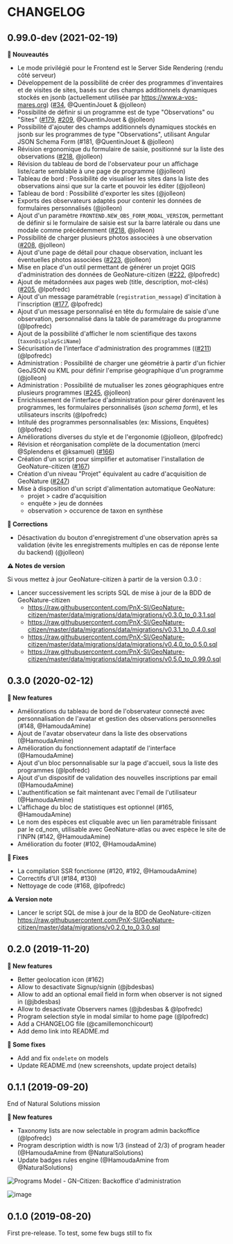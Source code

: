 CHANGELOG
=========

0.99.0-dev (2021-02-19)
-----------------------

**🚀 Nouveautés**

* Le mode privilégié pour le Frontend est le Server Side Rendering (rendu côté serveur)
* Développement de la possibilité de créer des programmes d'inventaires et de visites de sites, basés sur des champs additionnels dynamiques stockés en jsonb (actuellement utilisée par https://www.a-vos-mares.org) ([#34](https://github.com/PnX-SI/GeoNature-citizen/issues/34), @QuentinJouet & @jolleon)
* Possibilité de définir si un programme est de type "Observations" ou "Sites" ([#179](https://github.com/PnX-SI/GeoNature-citizen/issues/179), [#209](https://github.com/PnX-SI/GeoNature-citizen/issues/209), @QuentinJouet & @jolleon)
* Possibilité d'ajouter des champs additionnels dynamiques stockés en jsonb sur les programmes de type "Observations", utilisant Angular JSON Schema Form (#181, @QuentinJouet & @jolleon)
* Révision ergonomique du formulaire de saisie, positionné sur la liste des observations ([#218](https://github.com/PnX-SI/GeoNature-citizen/issues/218), @jolleon)
* Révision du tableau de bord de l'observateur pour un affichage liste/carte semblable à une page de programme (@jolleon)
* Tableau de bord : Possibilité de visualiser les sites dans la liste des observations ainsi que sur la carte et pouvoir les éditer (@jolleon)
* Tableau de bord : Possibilité d'exporter les sites (@jolleon)
* Exports des observateurs adaptés pour contenir les données de formulaires personnalisés (@jolleon)
* Ajout d'un paramètre ``FRONTEND.NEW_OBS_FORM_MODAL_VERSION``, permettant de définir si le formulaire de saisie est sur la barre latérale ou dans une modale comme précédemment ([#218](https://github.com/PnX-SI/GeoNature-citizen/issues/218), @jolleon)
* Possibilité de charger plusieurs photos associées à une observation ([#208](https://github.com/PnX-SI/GeoNature-citizen/issues/208), @jolleon)
* Ajout d'une page de détail pour chaque observation, incluant les éventuelles photos associées ([#223](https://github.com/PnX-SI/GeoNature-citizen/issues/223), @jolleon)
* Mise en place d'un outil permettant de générer un projet QGIS d'administration des données de GeoNature-citizen ([#222](https://github.com/PnX-SI/GeoNature-citizen/issues/222), @lpofredc)
* Ajout de métadonnées aux pages web (title, description, mot-clés) ([#205](https://github.com/PnX-SI/GeoNature-citizen/issues/205), @lpofredc)
* Ajout d'un message paramétrable (``registration_message``) d'incitation à l'inscription ([#177](https://github.com/PnX-SI/GeoNature-citizen/issues/177), @lpofredc)
* Ajout d'un message personnalisé en tête du formulaire de saisie d'une observation, personnalisé dans la table de paramétrage du programme (@lpofredc)
* Ajout de la possibilité d'afficher le nom scientifique des taxons (``taxonDisplaySciName``)
* Sécurisation de l'interface d'administration des programmes (([#211](https://github.com/PnX-SI/GeoNature-citizen/issues/211)) (@lpofredc)
* Administration : Possibilité de charger une géométrie à partir d'un fichier GeoJSON ou KML pour définir l'emprise géographique d'un programme (@jolleon)
* Administration : Possibilité de mutualiser les zones géographiques entre plusieurs programmes ([#245](https://github.com/PnX-SI/GeoNature-citizen/issues/245), @jolleon)
* Enrichissement de l'interface d'administration pour gérer dorénavent les programmes, les formulaires personnalisés (*json schema form*), et les utilisateurs inscrits (@lpofredc)
* Intitulé des programmes personnalisables (ex: Missions, Enquêtes) (@lpofredc)
* Améliorations diverses du style et de l'ergonomie (@jolleon, @lpofredc)
* Révision et réorganisation complète de la documentation (merci @Splendens et @ksamuel) ([#166](https://github.com/PnX-SI/GeoNature-citizen/issues/166))
* Création d'un script pour simplifier et automatiser l'installation de GeoNature-citizen ([#167](https://github.com/PnX-SI/GeoNature-citizen/issues/167))
* Création d'un niveau "Projet" équivalent au cadre d'acquisition de GeoNature ([#247](https://github.com/PnX-SI/GeoNature-citizen/issues/247))
* Mise à disposition d'un script d'alimentation automatique GeoNature:
    * projet > cadre d'acquisition
    * enquête > jeu de données
    * observation > occurence de taxon en synthèse

**🐛 Corrections**

* Désactivation du bouton d'enregistrement d'une observation après sa validation (évite les enregistrements multiples en cas de réponse lente du backend) (@jolleon)

**⚠️ Notes de version**

Si vous mettez à jour GeoNature-citizen à partir de la version 0.3.0 :

* Lancer successivement les scripts SQL de mise à jour de la BDD de GeoNature-citizen 
    * https://raw.githubusercontent.com/PnX-SI/GeoNature-citizen/master/data/migrations/data/migrations/v0.3.0_to_0.3.1.sql
    * https://raw.githubusercontent.com/PnX-SI/GeoNature-citizen/master/data/migrations/data/migrations/v0.3.1_to_0.4.0.sql
    * https://raw.githubusercontent.com/PnX-SI/GeoNature-citizen/master/data/migrations/data/migrations/v0.4.0_to_0.5.0.sql
    * https://raw.githubusercontent.com/PnX-SI/GeoNature-citizen/master/data/migrations/data/migrations/v0.5.0_to_0.99.0.sql


0.3.0 (2020-02-12)
------------------

**🚀 New features**

* Améliorations du tableau de bord de l'observateur connecté avec personnalisation de l'avatar et gestion des observations personnelles (#148, @HamoudaAmine) 
* Ajout de l'avatar observateur dans la liste des observations (@HamoudaAmine) 
* Amélioration du fonctionnement adaptatif de l'interface (@HamoudaAmine) 
* Ajout d'un bloc personnalisable sur la page d'accueil, sous la liste des programmes (@lpofredc) 
* Ajout d'un dispositif de validation des nouvelles inscriptions par email (@HamoudaAmine) 
* L'authentification se fait maintenant avec l'email de l'utilisateur (@HamoudaAmine) 
* L'affichage du bloc de statistiques est optionnel (#165, @HamoudaAmine) 
* Le nom des espèces est cliquable avec un lien paramétrable finissant par le cd_nom, utilisable avec GeoNature-atlas ou avec espèce le site de l'INPN (#142, @HamoudaAmine) 
* Amélioration du footer (#102, @HamoudaAmine)

**🐛 Fixes**

* La compilation SSR fonctionne (#120, #192, @HamoudaAmine)
* Correctifs d'UI (#184, #130)
* Nettoyage de code (#168, @lpofredc)

**⚠️ Version note**

* Lancer le script SQL de mise à jour de la BDD de GeoNature-citizen https://raw.githubusercontent.com/PnX-SI/GeoNature-citizen/master/data/migrations/v0.2.0_to_0.3.0.sql

0.2.0 (2019-11-20)
------------------

**🚀 New features**

* Better geolocation icon (#162)
* Allow to desactivate Signup/signin (@jbdesbas)
* Allow to add an optional email field in form when observer is not signed in (@jbdesbas)
* Allow to desactivate Observers names (@jbdesbas & @lpofredc)
* Program selection style in modal similar to home page (@lpofredc)
* Add a CHANGELOG file (@camillemonchicourt)
* Add demo link into README.md

**🐛 Some fixes**

* Add and fix ``ondelete`` on models
* Update README.md (new screenshots, update project details)

0.1.1 (2019-09-20)
------------------

End of Natural Solutions mission

**🚀 New features**

* Taxonomy lists are now selectable in program admin backoffice (@lpofredc)
* Program description width is now 1/3 (instead of 2/3) of program header (@HamoudaAmine from @NaturalSolutions)
* Update badges rules engine (@HamoudaAmine from @NaturalSolutions)

![Programs Model - GN-Citizen: Backoffice d'administration](https://user-images.githubusercontent.com/22891423/64546035-27b87d00-d32a-11e9-9ade-e286283decab.jpg)

![image](https://user-images.githubusercontent.com/22891423/64546023-212a0580-d32a-11e9-8ac7-84b9f6b62adb.png)

0.1.0 (2019-08-20)
------------------

First pre-release. To test, some few bugs still to fix

